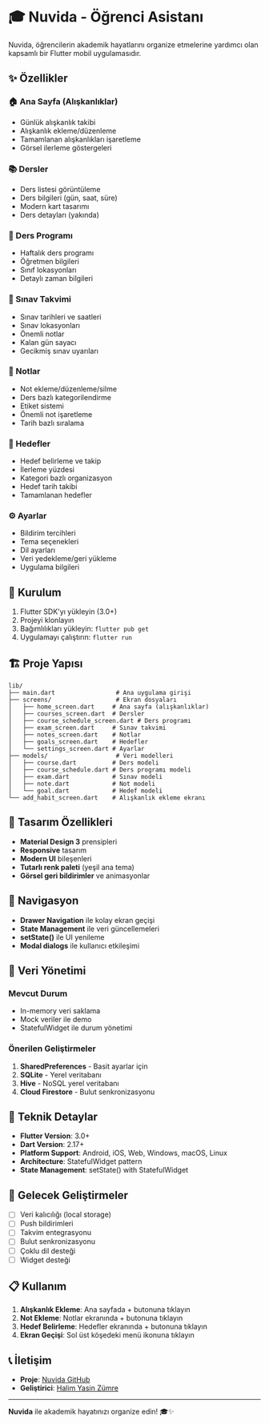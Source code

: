 # 🎓 Nuvida - Öğrenci Asistanı

Nuvida, öğrencilerin akademik hayatlarını organize etmelerine yardımcı olan kapsamlı bir Flutter mobil uygulamasıdır.

## ✨ Özellikler

### 🏠 Ana Sayfa (Alışkanlıklar)
- Günlük alışkanlık takibi
- Alışkanlık ekleme/düzenleme
- Tamamlanan alışkanlıkları işaretleme
- Görsel ilerleme göstergeleri

### 📚 Dersler
- Ders listesi görüntüleme
- Ders bilgileri (gün, saat, süre)
- Modern kart tasarımı
- Ders detayları (yakında)

### 📅 Ders Programı
- Haftalık ders programı
- Öğretmen bilgileri
- Sınıf lokasyonları
- Detaylı zaman bilgileri

### 📝 Sınav Takvimi
- Sınav tarihleri ve saatleri
- Sınav lokasyonları
- Önemli notlar
- Kalan gün sayacı
- Gecikmiş sınav uyarıları

### 📖 Notlar
- Not ekleme/düzenleme/silme
- Ders bazlı kategorilendirme
- Etiket sistemi
- Önemli not işaretleme
- Tarih bazlı sıralama

### 🎯 Hedefler
- Hedef belirleme ve takip
- İlerleme yüzdesi
- Kategori bazlı organizasyon
- Hedef tarih takibi
- Tamamlanan hedefler

### ⚙️ Ayarlar
- Bildirim tercihleri
- Tema seçenekleri
- Dil ayarları
- Veri yedekleme/geri yükleme
- Uygulama bilgileri

## 🚀 Kurulum

1. Flutter SDK'yı yükleyin (3.0+)
2. Projeyi klonlayın
3. Bağımlılıkları yükleyin: `flutter pub get`
4. Uygulamayı çalıştırın: `flutter run`

## 🏗️ Proje Yapısı

```
lib/
├── main.dart                 # Ana uygulama girişi
├── screens/                  # Ekran dosyaları
│   ├── home_screen.dart     # Ana sayfa (alışkanlıklar)
│   ├── courses_screen.dart  # Dersler
│   ├── course_schedule_screen.dart # Ders programı
│   ├── exam_screen.dart     # Sınav takvimi
│   ├── notes_screen.dart    # Notlar
│   ├── goals_screen.dart    # Hedefler
│   └── settings_screen.dart # Ayarlar
├── models/                   # Veri modelleri
│   ├── course.dart          # Ders modeli
│   ├── course_schedule.dart # Ders programı modeli
│   ├── exam.dart            # Sınav modeli
│   ├── note.dart            # Not modeli
│   └── goal.dart            # Hedef modeli
└── add_habit_screen.dart    # Alışkanlık ekleme ekranı
```

## 🎨 Tasarım Özellikleri

- **Material Design 3** prensipleri
- **Responsive** tasarım
- **Modern UI** bileşenleri
- **Tutarlı renk paleti** (yeşil ana tema)
- **Görsel geri bildirimler** ve animasyonlar

## 📱 Navigasyon

- **Drawer Navigation** ile kolay ekran geçişi
- **State Management** ile veri güncellemeleri
- **setState()** ile UI yenileme
- **Modal dialogs** ile kullanıcı etkileşimi

## 💾 Veri Yönetimi

### Mevcut Durum
- In-memory veri saklama
- Mock veriler ile demo
- StatefulWidget ile durum yönetimi

### Önerilen Geliştirmeler
1. **SharedPreferences** - Basit ayarlar için
2. **SQLite** - Yerel veritabanı
3. **Hive** - NoSQL yerel veritabanı
4. **Cloud Firestore** - Bulut senkronizasyonu

## 🔧 Teknik Detaylar

- **Flutter Version**: 3.0+
- **Dart Version**: 2.17+
- **Platform Support**: Android, iOS, Web, Windows, macOS, Linux
- **Architecture**: StatefulWidget pattern
- **State Management**: setState() with StatefulWidget

## 🚧 Gelecek Geliştirmeler

- [ ] Veri kalıcılığı (local storage)
- [ ] Push bildirimleri
- [ ] Takvim entegrasyonu
- [ ] Bulut senkronizasyonu
- [ ] Çoklu dil desteği
- [ ] Widget desteği

## 📋 Kullanım

1. **Alışkanlık Ekleme**: Ana sayfada + butonuna tıklayın
2. **Not Ekleme**: Notlar ekranında + butonuna tıklayın
3. **Hedef Belirleme**: Hedefler ekranında + butonuna tıklayın
4. **Ekran Geçişi**: Sol üst köşedeki menü ikonuna tıklayın



## 📞 İletişim

- **Proje**: [Nuvida GitHub](https://github.com/yourusername/nuvida)
- **Geliştirici**: [Halim Yasin Zümre](mailto:halimyasinz@gmail.com)

---

**Nuvida** ile akademik hayatınızı organize edin! 🎓✨
